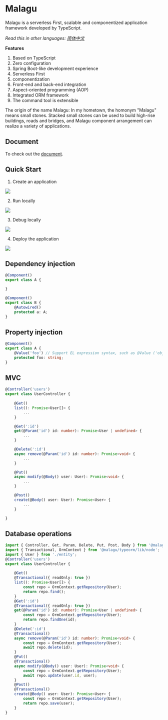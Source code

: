 # Malagu

Malagu is a serverless First, scalable and componentized application framework developed by TypeScript.

*Read this in other languages: [简体中文](README.zh-cn.md)*

**Features**

1. Based on TypeScript
1. Zero configuration
1. Spring Boot-like development experience
1. Serverless First
1. componentization
1. Front-end and back-end integration
1. Aspect-oriented programming (AOP)
1. Integrated ORM framework
1. The command tool is extensible

The origin of the name Malagu: In my hometown, the homonym "Malagu" means small stones. Stacked small stones can be used to build high-rise buildings, roads and bridges, and Malagu component arrangement can realize a variety of applications.

## Document

To check out the [document](https://www.yuque.com/cellbang/malagu).

## Quick Start

1. Create an application

![](https://img.alicdn.com/tfs/TB1BjYFcIKfxu4jSZPfXXb3dXXa-1425-818.gif)

2. Run locally

![](https://gw.alicdn.com/tfs/TB1Vb1rA.Y1gK0jSZFCXXcwqXXa-1425-818.gif)

3. Debug locally

![](https://img.alicdn.com/tfs/TB1j5KtAYj1gK0jSZFuXXcrHpXa-1425-818.gif)

4. Deploy the application

![](https://img.alicdn.com/tfs/TB1SbCnA4z1gK0jSZSgXXavwpXa-1425-818.gif)


## Dependency injection

```typescript
@Component()
export class A {

}

@Component()
export class B {
    @Autowired()
    protected a: A;
}
```

## Property injection

```typescript
@Component()
export class A {
    @Value('foo') // Support EL expression syntax, such as @Value ('obj.xxx'), @Value ('arr [1]'), etc.
    protected foo: string;
}
```

## MVC

```typescript
@Controller('users')
export class UserController {
    
    @Get()
    list(): Promise<User[]> {
        ...
    }

    @Get(':id')
    get(@Param('id') id: number): Promise<User | undefined> {
        ...
    }

    @Delete(':id')
    async remove(@Param('id') id: number): Promise<void> {
        ...
    }

    @Put()
    async modify(@Body() user: User): Promise<void> {
        ...
    }

    @Post()
    create(@Body() user: User): Promise<User> {
        ...
    }

}
```

## Database operations

```typescript
import { Controller, Get, Param, Delete, Put, Post, Body } from '@malagu/mvc/lib/node';
import { Transactional, OrmContext } from '@malagu/typeorm/lib/node';
import { User } from './entity';
@Controller('users')
export class UserController {
    
    @Get()
    @Transactional({ readOnly: true })
    list(): Promise<User[]> {
        const repo = OrmContext.getRepository(User);
        return repo.find();
    }
    @Get(':id')
    @Transactional({ readOnly: true })
    get(@Param('id') id: number): Promise<User | undefined> {
        const repo = OrmContext.getRepository(User);
        return repo.findOne(id);
    }
    @Delete(':id')
    @Transactional()
    async remove(@Param('id') id: number): Promise<void> {
        const repo = OrmContext.getRepository(User);
        await repo.delete(id);
    }
    @Put()
    @Transactional()
    async modify(@Body() user: User): Promise<void> {
        const repo = OrmContext.getRepository(User);
        await repo.update(user.id, user);
    }
    @Post()
    @Transactional()
    create(@Body() user: User): Promise<User> {
        const repo = OrmContext.getRepository(User);
        return repo.save(user);
    }
}
```
